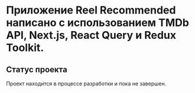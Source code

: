 # Приложение Reel Recommended написано с использованием TMDb API, Next.js, React Query и Redux Toolkit.

## Статус проекта

Проект находится в процессе разработки и пока не завершен.
